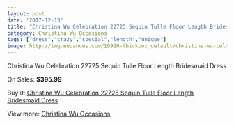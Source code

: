 ```yaml
---
layout: post
date: '2017-12-13'
title: "Christina Wu Celebration 22725 Sequin Tulle Floor Length Bridesmaid Dress"
category: Christina Wu Occasions
tags: ["dress","crazy","special","length","unique"]
image: http://img.eudances.com/19926-thickbox_default/christina-wu-celebration-22725-sequin-tulle-floor-length-bridesmaid-dress.jpg
---
```

Christina Wu Celebration 22725 Sequin Tulle Floor Length Bridesmaid Dress

On Sales: **$395.99**
<a href="https://www.eudances.com/en/christina-wu-occasions/5955-christina-wu-celebration-22725-sequin-tulle-floor-length-bridesmaid-dress.html"><amp-img layout="responsive" width="600" height="600" src="//img.eudances.com/19926-thickbox_default/christina-wu-celebration-22725-sequin-tulle-floor-length-bridesmaid-dress.jpg" alt="Christina Wu Celebration 22725 Sequin Tulle Floor Length Bridesmaid Dress 0" /></a>
<a href="https://www.eudances.com/en/christina-wu-occasions/5955-christina-wu-celebration-22725-sequin-tulle-floor-length-bridesmaid-dress.html"><amp-img layout="responsive" width="600" height="600" src="//img.eudances.com/19931-thickbox_default/christina-wu-celebration-22725-sequin-tulle-floor-length-bridesmaid-dress.jpg" alt="Christina Wu Celebration 22725 Sequin Tulle Floor Length Bridesmaid Dress 1" /></a>
<a href="https://www.eudances.com/en/christina-wu-occasions/5955-christina-wu-celebration-22725-sequin-tulle-floor-length-bridesmaid-dress.html"><amp-img layout="responsive" width="600" height="600" src="//img.eudances.com/19930-thickbox_default/christina-wu-celebration-22725-sequin-tulle-floor-length-bridesmaid-dress.jpg" alt="Christina Wu Celebration 22725 Sequin Tulle Floor Length Bridesmaid Dress 2" /></a>
<a href="https://www.eudances.com/en/christina-wu-occasions/5955-christina-wu-celebration-22725-sequin-tulle-floor-length-bridesmaid-dress.html"><amp-img layout="responsive" width="600" height="600" src="//img.eudances.com/19929-thickbox_default/christina-wu-celebration-22725-sequin-tulle-floor-length-bridesmaid-dress.jpg" alt="Christina Wu Celebration 22725 Sequin Tulle Floor Length Bridesmaid Dress 3" /></a>
<a href="https://www.eudances.com/en/christina-wu-occasions/5955-christina-wu-celebration-22725-sequin-tulle-floor-length-bridesmaid-dress.html"><amp-img layout="responsive" width="600" height="600" src="//img.eudances.com/19928-thickbox_default/christina-wu-celebration-22725-sequin-tulle-floor-length-bridesmaid-dress.jpg" alt="Christina Wu Celebration 22725 Sequin Tulle Floor Length Bridesmaid Dress 4" /></a>
<a href="https://www.eudances.com/en/christina-wu-occasions/5955-christina-wu-celebration-22725-sequin-tulle-floor-length-bridesmaid-dress.html"><amp-img layout="responsive" width="600" height="600" src="//img.eudances.com/19927-thickbox_default/christina-wu-celebration-22725-sequin-tulle-floor-length-bridesmaid-dress.jpg" alt="Christina Wu Celebration 22725 Sequin Tulle Floor Length Bridesmaid Dress 5" /></a>

Buy it: [Christina Wu Celebration 22725 Sequin Tulle Floor Length Bridesmaid Dress](https://www.eudances.com/en/christina-wu-occasions/5955-christina-wu-celebration-22725-sequin-tulle-floor-length-bridesmaid-dress.html "Christina Wu Celebration 22725 Sequin Tulle Floor Length Bridesmaid Dress")

View more: [Christina Wu Occasions](https://www.eudances.com/en/59-christina-wu-occasions "Christina Wu Occasions")